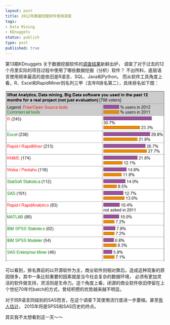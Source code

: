```yaml
--- 
layout: post
title: 2012年数据挖掘软件使用调查
tags: 
- Data Mining
- KDnuggets
status: publish
type: post
published: true
---
```

第13期KDnuggets 关于数据挖掘软件的[调查结果](http://www.kdnuggets.com/2012/05/top-analytics-data-mining-big-data-software.html)新鲜出炉，
调查了对于过去的12个月里实际的项目过程中使用了哪些数据挖掘（分析）软件？
不出所料，底层语言使用频率最高的是依旧是R语言、SQL、Java和Python。
而从软件工具角度上看，R、Excel和RapidMiner则名列三甲（去年R排名第二），具体排名如下图：

<img src="/upload/pic/2012KDnuggets.png"/>


可以看到，排名靠前的以开源软件为主，商业软件则相对靠后。造成这种现象的原因很多，其中一条比较重要的因素就是当今社会复杂的数据环境，
必须有更加灵活的软件做支持，灵活则是生命力。这个角度上看，闭源的商业软件依旧停留在上个世纪70年代batch的方式，曾经积攒的优势越来越不明显。


对于同R语言同级别的SAS而言，在这个调查下其使用流行度进一步萎缩。甚至[有人估计](http://r4stats.com/2012/05/09/beginning-of-the-end/)，
2015年将是SPSS和SAS历史的终点。


其实我不太想看到这一天～～
